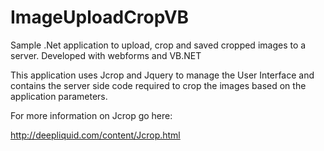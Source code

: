 ImageUploadCropVB
=================

Sample .Net application to upload, crop and saved cropped images to a server. Developed with webforms and VB.NET

This application uses Jcrop and Jquery to manage the User Interface and contains the server side code required to crop the images based on the application parameters.

For more information on Jcrop go here:

http://deepliquid.com/content/Jcrop.html
